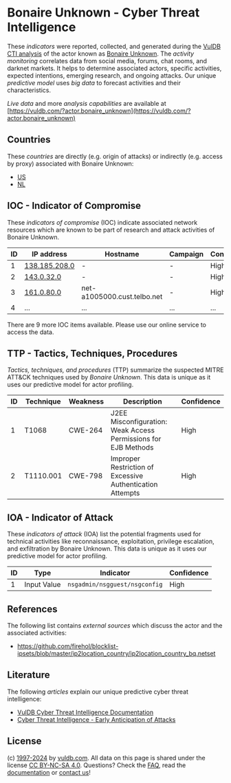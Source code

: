 # Bonaire Unknown - Cyber Threat Intelligence

These _indicators_ were reported, collected, and generated during the [VulDB CTI analysis](https://vuldb.com/?kb.cti) of the actor known as [Bonaire Unknown](https://vuldb.com/?actor.bonaire_unknown). The _activity monitoring_ correlates data from social media, forums, chat rooms, and darknet markets. It helps to determine associated actors, specific activities, expected intentions, emerging research, and ongoing attacks. Our unique _predictive model_ uses _big data_ to forecast activities and their characteristics.

_Live data_ and more _analysis capabilities_ are available at [https://vuldb.com/?actor.bonaire_unknown](https://vuldb.com/?actor.bonaire_unknown)

## Countries

These _countries_ are directly (e.g. origin of attacks) or indirectly (e.g. access by proxy) associated with Bonaire Unknown:

* [US](https://vuldb.com/?country.us)
* [NL](https://vuldb.com/?country.nl)

## IOC - Indicator of Compromise

These _indicators of compromise_ (IOC) indicate associated network resources which are known to be part of research and attack activities of Bonaire Unknown.

ID | IP address | Hostname | Campaign | Confidence
-- | ---------- | -------- | -------- | ----------
1 | [138.185.208.0](https://vuldb.com/?ip.138.185.208.0) | - | - | High
2 | [143.0.32.0](https://vuldb.com/?ip.143.0.32.0) | - | - | High
3 | [161.0.80.0](https://vuldb.com/?ip.161.0.80.0) | net-a1005000.cust.telbo.net | - | High
4 | ... | ... | ... | ...

There are 9 more IOC items available. Please use our online service to access the data.

## TTP - Tactics, Techniques, Procedures

_Tactics, techniques, and procedures_ (TTP) summarize the suspected MITRE ATT&CK techniques used by _Bonaire Unknown_. This data is unique as it uses our predictive model for actor profiling.

ID | Technique | Weakness | Description | Confidence
-- | --------- | -------- | ----------- | ----------
1 | T1068 | CWE-264 | J2EE Misconfiguration: Weak Access Permissions for EJB Methods | High
2 | T1110.001 | CWE-798 | Improper Restriction of Excessive Authentication Attempts | High

## IOA - Indicator of Attack

These _indicators of attack_ (IOA) list the potential fragments used for technical activities like reconnaissance, exploitation, privilege escalation, and exfiltration by Bonaire Unknown. This data is unique as it uses our predictive model for actor profiling.

ID | Type | Indicator | Confidence
-- | ---- | --------- | ----------
1 | Input Value | `nsgadmin/nsgguest/nsgconfig` | High

## References

The following list contains _external sources_ which discuss the actor and the associated activities:

* https://github.com/firehol/blocklist-ipsets/blob/master/ip2location_country/ip2location_country_bq.netset

## Literature

The following _articles_ explain our unique predictive cyber threat intelligence:

* [VulDB Cyber Threat Intelligence Documentation](https://vuldb.com/?kb.cti)
* [Cyber Threat Intelligence - Early Anticipation of Attacks](https://www.scip.ch/en/?labs.20201022)

## License

(c) [1997-2024](https://vuldb.com/?kb.changelog) by [vuldb.com](https://vuldb.com/?kb.about). All data on this page is shared under the license [CC BY-NC-SA 4.0](https://creativecommons.org/licenses/by-nc-sa/4.0/). Questions? Check the [FAQ](https://vuldb.com/?kb.faq), read the [documentation](https://vuldb.com/?kb) or [contact us](https://vuldb.com/?contact)!
